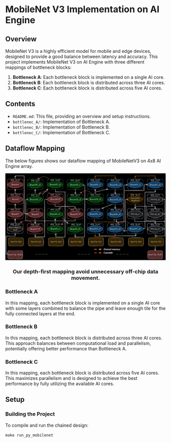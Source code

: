 # MobileNet V3 Implementation on AI Engine

## Overview

MobileNet V3 is a highly efficient model for mobile and edge devices, designed to provide a good balance between latency and accuracy.
This project implements MobileNet V3 on AI Engine with three different mappings of bottleneck blocks:

1. **Bottleneck A**: Each bottleneck block is implemented on a single AI core.
2. **Bottleneck B**: Each bottleneck block is distributed across three AI cores.
3. **Bottleneck C**: Each bottleneck block is distributed across five AI cores.


## Contents

- `README.md`: This file, providing an overview and setup instructions.
- `bottlenec_A/`: Implementation of Bottleneck A.
- `bottlenec_B/`: Implementation of Bottleneck B.
- `bottlenec_C/`: Implementation of Bottleneck C.


## Dataflow Mapping


The below figures shows our dataflow mapping of MobileNetV3 on 4x8 AI Engine array.
<p align="center">
 <picture>
 <source media="(prefers-color-scheme: light)" srcset="./mobilenet_dataflow.png">
 <img alt="block" src="./mobilenet_dataflow.png">
</picture>
 <h3 align="center">Our depth-first mapping avoid unnecessary off-chip data movement.
 </h3>
</p>

### Bottleneck A

In this mapping, each bottleneck block is implemented on a single AI core with some layers combined to balance the pipe and leave enough tile for the fully connected layers at the end.

### Bottleneck B

In this mapping, each bottleneck block is distributed across three AI cores. This approach balances between computational load and parallelism, potentially offering better performance than Bottleneck A.

### Bottleneck C

In this mapping, each bottleneck block is distributed across five AI cores. This maximizes parallelism and is designed to achieve the best performance by fully utilizing the available AI cores.

## Setup

### Building the Project

To compile and run the chained design:
```
make run_py_mobilenet
```